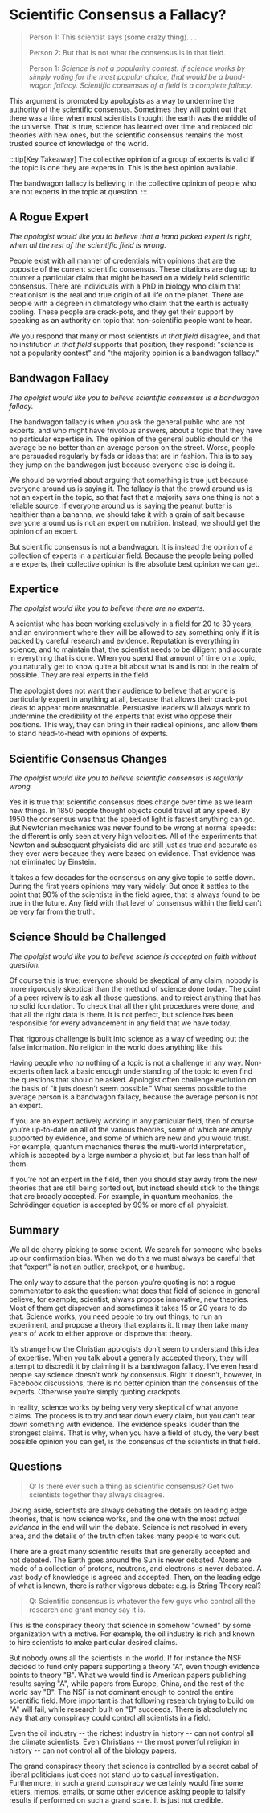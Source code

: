 # Scientific Consensus a Fallacy?

> Person 1: This scientist says (some crazy thing). . . 
>
> Person 2: But that is not what the consensus is in that field.
>
> Person 1: _Science is not a popularity contest.  If science works by simply voting for the most popular choice, that would be a band-wagon fallacy.  Scientific consensus of a field is a complete fallacy._

This argument is promoted by apologists as a way to undermine the authority of the scientific consensus.  Sometimes they will point out that there was a time when most scientists thought the earth was the middle of the universe.  That is true, science has learned over time and replaced old theories with new ones, but the scientific consensus remains the most trusted source of knowledge of the world.

:::tip[Key Takeaway]
The collective opinion of a group of experts is valid if the topic is one they are experts in.  This is the best opinion available.

The bandwagon fallacy is believing in the collective opinion of people who are not experts in the topic at question.
:::

## A Rogue Expert

_The apologist would like you to believe that a hand picked expert is right, when all the rest of the scientific field is wrong._

People exist with all manner of credentials with opinions that are the opposite of the current scientific consensus.  These citations are dug up to counter a particular claim that might be based on a widely held scientific consensus.  There are individuals with a PhD in biology who claim that creationism is the real and true origin of all life on the planet.  There are people with a degreen in climatology who claim that the earth is actually cooling.  These people are crack-pots, and they get their support by speaking as an authority on topic that non-scientific people want to hear.

We you respond that many or most scientists _in that field_ disagree, and that no institution _in that field_ supports that position, they respond: "science is not a popularity contest" and "the majority opinion is a bandwagon fallacy."

## Bandwagon Fallacy

_The apolgist would like you to believe scientific consensus is a bandwagon fallacy._

The bandwagon fallacy is when you ask the general public who are not experts, and who might have frivolous answers, about a topic that they have no particular expertise in.  The opinion of the general public should on the average be no better than an average person on the street.  Worse, people are persuaded regularly by fads or ideas that are in fashion.  This is to say they jump on the bandwagon just because everyone else is doing it.  

We should be worried about arguing that something is true just because everyone around us is saying it.  The fallacy is that the crowd around us is not an expert in the topic, so that fact that a majority says one thing is not a reliable source.  If everyone around us is saying the peanut butter is healthier than a bananna, we should take it with a grain of salt because everyone around us is not an expert on nutrition.  Instead, we should get the opinion of an expert.

But scientific consensus is not a bandwagon.  It is instead the opinion of a collection of experts in a particular field.  Because the people being polled are experts, their collective opinion is the absolute best opinion we can get.

## Expertice

_The apolgist would like you to believe there are no experts._

A scientist who has been working exclusively in a field for 20 to 30 years, and an environment where they will be allowed to say something only if it is backed by careful research and evidence.  Reputation is everything in science, and to maintain that, the scientist needs to be diligent and accurate in everything that is done.  When you spend that amount of time on a topic, you naturally get to know quite a bit about what is and is not in the realm of possible.  They are real experts in the field.

The apologist does not want their audience to believe that anyone is particularly expert in anything at all, because that allows their crack-pot ideas to appear more reasonable. Persuasive leaders will always work to undermine the credibility of the experts that exist who oppose their positions.  This way, they can bring in their radical opinions, and allow them to stand head-to-head with opinions of experts.

## Scientific Consensus Changes

_The apolgist would like you to believe scientific consensus is regularly wrong._

Yes it is true that scientific consensus does change over time as we learn new things.  In 1850 people thought objects could travel at any speed.  By 1950 the consensus was that the speed of light is fastest anything can go.  But Newtonian mechanics was never found to be wrong at normal speeds: the different is only seen at very high velocities.  All of the experiments that Newton and subsequent physicists did are still just as true and accurate as they ever were because they were based on evidence. That evidence was not eliminated by Einstein.

It takes a few decades for the consensus on any give topic to settle down.  During the first years opinions may vary widely.  But once it settles to the point that 90% of the scientists in the field agree, that is always found to be true in the future. Any field with that level of consensus within the field can't be very far from the truth.

## Science Should be Challenged

_The apolgist would like you to believe science is accepted on faith without question._

Of course this is true: everyone should be skeptical of any claim, nobody is more rigorously skeptical than the method of science done today.  The point of a peer reivew is to ask all those questions, and to reject anything that has no solid foundation.  To check that all the right procedures were done, and that all the right data is there.  It is not perfect, but science has been responsible for every advancement in any field that we have today.

That rigorous challenge is built into science as a way of weeding out the false information.  No religion in the world does anything like this.

Having people who no nothing of a topic is not a challenge in any way.  Non-experts often lack a basic enough understanding of the topic to even find the questions that should be asked.  Apologist often challenge evolution on the basis of "it juts doesn't seem possible."  What seems possible to the average person is a bandwagon fallacy, because the average person is not an expert.

If you are an expert actively working in any particular field, then of course you’re up-to-date on all of the various theories, some of which are amply supported by evidence, and some of which are new and you would trust. For example, quantum mechanics there’s the multi-world interpretation, which is accepted by a large number a physicist, but far less than half of them.

If you’re not an expert in the field, then you should stay away from the new theories that are still being sorted out, but instead should stick to the things that are broadly accepted. For example, in quantum mechanics, the Schrödinger equation is accepted by 99% or more of all physicist.

## Summary

We all do cherry picking to some extent. We search for someone who backs up our confirmation bias.  When we do this we must always be careful that that “expert” is not an outlier, crackpot, or a humbug.

The only way to assure that the person you’re quoting is not a rogue commentator to ask the question: what does that field of science in general believe, for example, scientist, always propose innovative, new theories. Most of them get disproven and sometimes it takes 15 or 20 years to do that. Science works, you need people to try out things, to run an experiment, and propose a theory that explains it. It may then take many years of work to either approve or disprove that theory.

It’s strange how the Christian apologists don’t seem to understand this idea of expertise. When you talk about a generally accepted theory, they will attempt to discredit it by claiming it is a bandwagon fallacy. I’ve even heard people say science doesn’t work by consensus. Right it doesn’t, however, in Facebook discussions, there is no better opinion than the consensus of the experts. Otherwise you’re simply quoting crackpots. 

In reality, science works by being very very skeptical of what anyone claims.  The process is to try and tear down every claim, but you can't tear down something with evidence.  The evidence speaks louder than the strongest claims.  That is why, when you have a field of study, the very best possible opinion you can get, is the consensus of the scientists in that field.

## Questions

> Q: Is there ever such a thing as scientific consensus?  Get two scientists together they always disagree.

Joking aside, scientists are always debating the details on leading edge theories, that is how science works, and the one with the most _actual evidence_ in the end will win the debate.  Science is not resolved in every area, and the details of the truth often takes many people to work out.

There are a great many scientific results that are generally accepted and not debated.  The Earth goes around the Sun is never debated.  Atoms are made of a collection of protons, neutrons, and electrons is never debated.  A vast body of knowledge is agreed and accepted.  Then, on the leading edge of what is known, there is rather vigorous debate: e.g. is String Theory real?  

> Q: Scientific consensus is whatever the few guys who control all the research and grant money say it is.

This is the conspiracy theory that science in somehow "owned" by some organization with a motive.  For example, the oil industry is rich and known to hire scientists to make particular desired claims.

But nobody owns all the scientists in the world.  If for instance the NSF decided to fund only papers supporting a theory "A", even though evidence points to theory "B".  What we would find is American papers publishing results saying "A", while papers from Europe, China, and the rest of the world say "B".  The NSF is not dominant enough to control the entire scientific field.  More important is that following research trying to build on "A" will fail, while research built on "B" succeeds.  There is absolutely no way that any conspiracy could control all scientists in a field.  

Even the oil industry -- the richest industry in history -- can not control all the climate scientists.  Even Christians -- the most powerful religion in history -- can not control all of the biology papers.

The grand conspiracy theory that science is controlled by a secret cabal of liberal politicians just does not stand up to casual investigation.  Furthermore, in such a grand conspiracy we certainly would fine some letters, memos, emails, or some other evidence asking people to falsify results if performed on such a grand scale.  It is just not credible.

